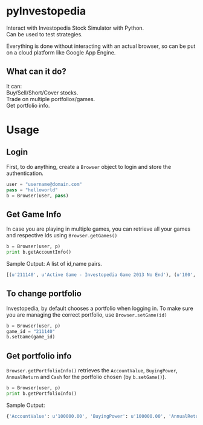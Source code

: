 pyInvestopedia
==============

Interact with Investopedia Stock Simulator with Python.  
Can be used to test strategies.

Everything is done without interacting with an actual browser, so can be put on a cloud platform like Google App Engine.


## What can it do?
It can:  
Buy/Sell/Short/Cover stocks.  
Trade on multiple portfolios/games.  
Get portfolio info.  


# Usage

## Login
First, to do anything, create a `Browser` object to login and store the authentication.

```python
user = "username@domain.com"
pass = "helloworld"
b = Browser(user, pass)
```

## Get Game Info
In case you are playing in multiple games, you can retrieve all your games and respective ids using `Browser.getGames()`

```python
b = Browser(user, p)
print b.getAccountInfo()
```

Sample Output:
A list of id,name pairs.
```python
[(u'211140', u'Active Game - Investopedia Game 2013 No End'), (u'100', u'Beginners')]
```

## To change portfolio
Investopedia, by default chooses a portfolio when logging in. To make sure you are managing the correct portfolio, use `Browser.setGame(id)`

```python
b = Browser(user, p)
game_id = "211140"
b.setGame(game_id)
```

## Get portfolio info
`Browser.getPortfolioInfo()` retrieves the `AccountValue`, `BuyingPower`, `AnnualReturn` and `Cash` for the portfolio chosen (by `b.setGame()`).

```python
b = Browser(user, p)
print b.getPortfolioInfo()
```

Sample Output:
```python
{'AccountValue': u'100000.00', 'BuyingPower': u'100000.00', 'AnnualReturn': u'0.00 ', 'Cash': u'100000.00'}
```






